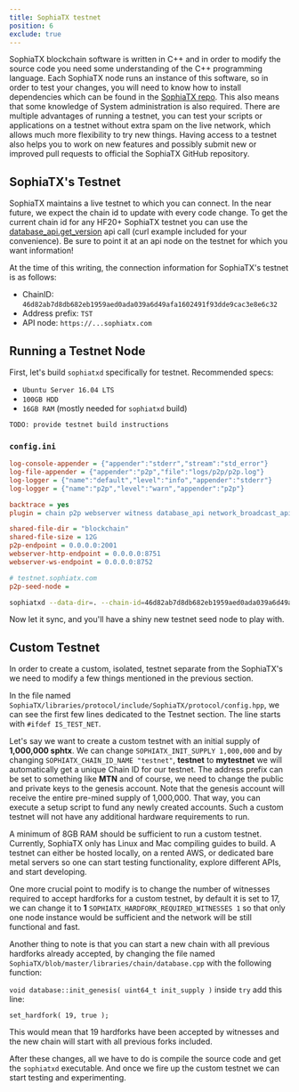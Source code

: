 ```yaml
---
title: SophiaTX testnet
position: 6
exclude: true
---
```


SophiaTX blockchain software is written in C++ and in order to modify the source code you need some understanding of the C++ programming language. Each SophiaTX node runs an instance of this software, so in order to test your changes, you will need to know how to install dependencies which can be found in the [SophiaTX repo](https://github.com/SophiaTX/SophiaTX/blob/master/doc/building.md). This also means that some knowledge of System administration is also required. There are multiple advantages of running a testnet, you can test your scripts or applications on a testnet without extra spam on the live network, which allows much more flexibility to try new things. Having access to a testnet also helps you to work on new features and possibly submit new or improved pull requests to official the SophiaTX GitHub repository.

## SophiaTX's Testnet

SophiaTX maintains a live testnet to which you can connect. In the near future, we expect the chain id to update with every code change. To get the current chain id for any HF20+ SophiaTX testnet you can use the [database_api.get_version](/apidefinitions/#database_api.get_version) api call (curl example included for your convenience). Be sure to point it at an api node on the testnet for which you want information!

At the time of this writing, the connection information for SophiaTX's testnet is as follows: 
 
* ChainID: `46d82ab7d8db682eb1959aed0ada039a6d49afa1602491f93dde9cac3e8e6c32`
* Address prefix: `TST`
* API node: `https://...sophiatx.com`

## Running a Testnet Node

First, let's build `sophiatxd` specifically for testnet.  Recommended specs:

* `Ubuntu Server 16.04 LTS`
* `100GB HDD`
* `16GB RAM` (mostly needed for `sophiatxd` build)

```bash
TODO: provide testnet build instructions
```

### `config.ini`

```ini
log-console-appender = {"appender":"stderr","stream":"std_error"}
log-file-appender = {"appender":"p2p","file":"logs/p2p/p2p.log"}
log-logger = {"name":"default","level":"info","appender":"stderr"}
log-logger = {"name":"p2p","level":"warn","appender":"p2p"}

backtrace = yes
plugin = chain p2p webserver witness database_api network_broadcast_api block_api 

shared-file-dir = "blockchain"
shared-file-size = 12G
p2p-endpoint = 0.0.0.0:2001
webserver-http-endpoint = 0.0.0.0:8751
webserver-ws-endpoint = 0.0.0.0:8752

# testnet.sophiatx.com
p2p-seed-node = 
```

```bash
sophiatxd --data-dir=. --chain-id=46d82ab7d8db682eb1959aed0ada039a6d49afa1602491f93dde9cac3e8e6c32
```

Now let it sync, and you'll have a shiny new testnet seed node to play with.



## Custom Testnet

In order to create a custom, isolated, testnet separate from the SophiaTX's we need to modify a few things mentioned in the previous section.

In the file named `SophiaTX/libraries/protocol/include/SophiaTX/protocol/config.hpp`, we can see the first few lines dedicated to the Testnet section. The line starts with `#ifdef IS_TEST_NET`.

Let's say we want to create a custom testnet with an initial supply of **1,000,000 sphtx**. We can change `SOPHIATX_INIT_SUPPLY 1,000,000` and by changing `SOPHIATX_CHAIN_ID_NAME "testnet"`, **testnet** to **mytestnet** we will automatically get a unique Chain ID for our testnet. The address prefix can be set to something like **MTN** and of course, we need to change the public and private keys to the genesis account. Note that the genesis account will receive the entire pre-mined supply of 1,000,000. That way, you can execute a setup script to fund any newly created accounts. Such a custom testnet will not have any additional hardware requirements to run.

A minimum of 8GB RAM should be sufficient to run a custom testnet. Currently, SophiaTX only has Linux and Mac compiling guides to build. A testnet can either be hosted locally, on a rented AWS, or dedicated bare metal servers so one can start testing functionality, explore different APIs, and start developing.

One more crucial point to modify is to change the number of witnesses required to accept hardforks for a custom testnet, by default it is set to 17, we can change it to **1** `SOPHIATX_HARDFORK_REQUIRED_WITNESSES 1` so that only one node instance would be sufficient and the network will be still functional and fast.

Another thing to note is that you can start a new chain with all previous hardforks already accepted, by changing the file named `SophiaTX/blob/master/libraries/chain/database.cpp` with the following function:

`void database::init_genesis( uint64_t init_supply )` inside `try` add this line:

`set_hardfork( 19, true );`

This would mean that 19 hardforks have been accepted by witnesses and the new chain will start with all previous forks included.

After these changes, all we have to do is compile the source code and get the `sophiatxd` executable. And once we fire up the custom testnet we can start testing and experimenting.

